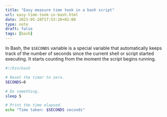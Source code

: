 ```yaml
---
title: "Easy measure time took in a bash script"
url: easy-time-took-in-bash.html
date: 2023-05-28T17:53:20+02:00
type: note
draft: false
tags: [bash]
---
```


In Bash, the `$SECONDS` variable is a special variable that automatically keeps
track of the number of seconds since the current shell or script started
executing. It starts counting from the moment the script begins running.

```bash
#!/bin/bash

# Reset the timer to zero.
SECONDS=0

# Do something.
sleep 5

# Print the time elapsed.
echo "Time taken: $SECONDS seconds"
```
